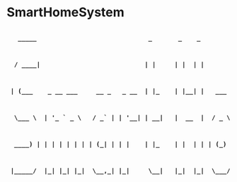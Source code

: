 <link type="text/css" rel="stylesheet"
href="text.css"/>

# SmartHomeSystem


<center>


<pre>
<p><b>   _____                              _       _    _                                 _____                 _                       </b></p>
<p><b>  / ____|                            | |     | |  | |                               / ____|               | |                      </b></p>
<p><b> | (___    _ __ ___     __ _   _ __  | |_    | |__| |   ___    _ __ ___     ___    | (___    _   _   ___  | |_    ___   _ __ ___   </b></p>
<p><b>  \___ \  | '_ ` _ \   / _` | | '__| | __|   |  __  |  / _ \  | '_ ` _ \   / _ \    \___ \  | | | | / __| | __|  / _ \ | '_ ` _ \  </b></p>
<p><b>  ____) | | | | | | | | (_| | | |    | |_    | |  | | | (_) | | | | | | | |  __/    ____) | | |_| | \__ \ | |_  |  __/ | | | | | | </b></p>
<p><b> |_____/  |_| |_| |_|  \__,_| |_|     \__|   |_|  |_|  \___/  |_| |_| |_|  \___|   |_____/   \__, | |___/  \__|  \___| |_| |_| |_| </b></p>
<p><b>                                                                                              __/ |                                </b></p>
<p><b>                                                                                             |___/                                 </b></p>
</pre>



</center>
